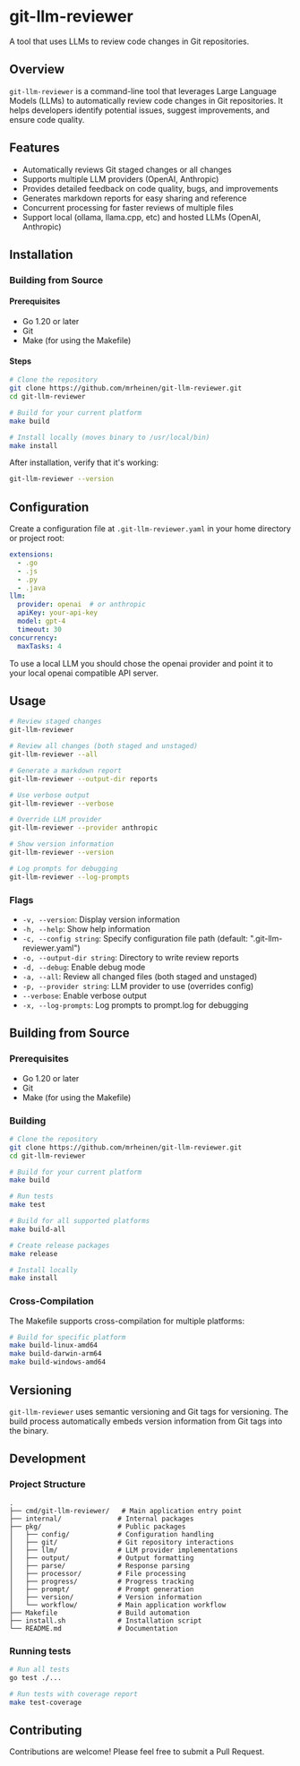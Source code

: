 # git-llm-reviewer

A tool that uses LLMs to review code changes in Git repositories.

## Overview

`git-llm-reviewer` is a command-line tool that leverages Large Language Models (LLMs) to automatically review code changes in Git repositories. It helps developers identify potential issues, suggest improvements, and ensure code quality.

## Features

- Automatically reviews Git staged changes or all changes
- Supports multiple LLM providers (OpenAI, Anthropic)
- Provides detailed feedback on code quality, bugs, and improvements
- Generates markdown reports for easy sharing and reference
- Concurrent processing for faster reviews of multiple files
- Support local (ollama, llama.cpp, etc) and hosted LLMs (OpenAI, Anthropic)

## Installation

### Building from Source

#### Prerequisites

- Go 1.20 or later
- Git
- Make (for using the Makefile)

#### Steps

```bash
# Clone the repository
git clone https://github.com/mrheinen/git-llm-reviewer.git
cd git-llm-reviewer

# Build for your current platform
make build

# Install locally (moves binary to /usr/local/bin)
make install
```

After installation, verify that it's working:

```bash
git-llm-reviewer --version
```

## Configuration

Create a configuration file at `.git-llm-reviewer.yaml` in your home directory or project root:

```yaml
extensions:
  - .go
  - .js
  - .py
  - .java
llm:
  provider: openai  # or anthropic
  apiKey: your-api-key
  model: gpt-4
  timeout: 30
concurrency:
  maxTasks: 4
```

To use a local LLM you should chose the openai provider and point it to your local openai compatible API server.

## Usage

```bash
# Review staged changes
git-llm-reviewer

# Review all changes (both staged and unstaged)
git-llm-reviewer --all

# Generate a markdown report
git-llm-reviewer --output-dir reports

# Use verbose output
git-llm-reviewer --verbose

# Override LLM provider
git-llm-reviewer --provider anthropic

# Show version information
git-llm-reviewer --version

# Log prompts for debugging
git-llm-reviewer --log-prompts
```

### Flags

- `-v, --version`: Display version information
- `-h, --help`: Show help information
- `-c, --config string`: Specify configuration file path (default: ".git-llm-reviewer.yaml")
- `-o, --output-dir string`: Directory to write review reports
- `-d, --debug`: Enable debug mode
- `-a, --all`: Review all changed files (both staged and unstaged)
- `-p, --provider string`: LLM provider to use (overrides config)
- `--verbose`: Enable verbose output
- `-x, --log-prompts`: Log prompts to prompt.log for debugging

## Building from Source

### Prerequisites

- Go 1.20 or later
- Git
- Make (for using the Makefile)

### Building

```bash
# Clone the repository
git clone https://github.com/mrheinen/git-llm-reviewer.git
cd git-llm-reviewer

# Build for your current platform
make build

# Run tests
make test

# Build for all supported platforms
make build-all

# Create release packages
make release

# Install locally
make install
```

### Cross-Compilation

The Makefile supports cross-compilation for multiple platforms:

```bash
# Build for specific platform
make build-linux-amd64
make build-darwin-arm64
make build-windows-amd64
```

## Versioning

`git-llm-reviewer` uses semantic versioning and Git tags for versioning. The build process automatically embeds version information from Git tags into the binary.

## Development

### Project Structure

```
.
├── cmd/git-llm-reviewer/   # Main application entry point
├── internal/              # Internal packages
├── pkg/                   # Public packages
│   ├── config/            # Configuration handling
│   ├── git/               # Git repository interactions
│   ├── llm/               # LLM provider implementations
│   ├── output/            # Output formatting
│   ├── parse/             # Response parsing
│   ├── processor/         # File processing
│   ├── progress/          # Progress tracking
│   ├── prompt/            # Prompt generation
│   ├── version/           # Version information
│   └── workflow/          # Main application workflow
├── Makefile               # Build automation
├── install.sh             # Installation script
└── README.md              # Documentation
```

### Running tests

```bash
# Run all tests
go test ./...

# Run tests with coverage report
make test-coverage
```

## Contributing

Contributions are welcome! Please feel free to submit a Pull Request.
